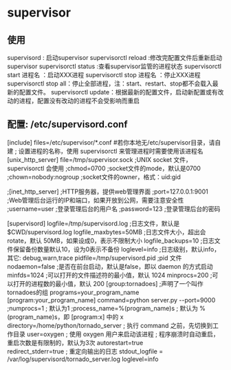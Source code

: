 # supervisor
## 使用
supervisord : 启动supervisor
supervisorctl reload :修改完配置文件后重新启动supervisor
supervisorctl status :查看supervisor监管的进程状态
supervisorctl start 进程名 ：启动XXX进程
supervisorctl stop 进程名 ：停止XXX进程
supervisorctl stop all：停止全部进程，注：start、restart、stop都不会载入最新的配置文件。
supervisorctl update：根据最新的配置文件，启动新配置或有改动的进程，配置没有改动的进程不会受影响而重启
## 配置: /etc/supervisord.conf
[include]
files=/etc/supervisor/*.conf #若你本地无/etc/supervisor目录，请自建
; 设置进程的名称，使用 supervisorctl 来管理进程时需要使用该进程名
[unix_http_server]
file=/tmp/supervisor.sock   ;UNIX socket 文件，supervisorctl 会使用
;chmod=0700                 ;socket文件的mode，默认是0700
;chown=nobody:nogroup       ;socket文件的owner，格式：uid:gid

;[inet_http_server]         ;HTTP服务器，提供web管理界面
;port=127.0.0.1:9001        ;Web管理后台运行的IP和端口，如果开放到公网，需要注意安全性
;username=user              ;登录管理后台的用户名
;password=123               ;登录管理后台的密码

[supervisord]
logfile=/tmp/supervisord.log ;日志文件，默认是 $CWD/supervisord.log
logfile_maxbytes=50MB        ;日志文件大小，超出会rotate，默认 50MB，如果设成0，表示不限制大小
logfile_backups=10           ;日志文件保留备份数量默认10，设为0表示不备份
loglevel=info                ;日志级别，默认info，其它: debug,warn,trace
pidfile=/tmp/supervisord.pid ;pid 文件
nodaemon=false               ;是否在前台启动，默认是false，即以 daemon 的方式启动
minfds=1024                  ;可以打开的文件描述符的最小值，默认 1024
minprocs=200                 ;可以打开的进程数的最小值，默认 200
[group:tornadoes] ;声明了一个叫作tornadoes的组
programs=your_program_name
[program:your_program_name] 
command=python server.py --port=9000
;numprocs=1                 ; 默认为1
;process_name=%(program_name)s   ; 默认为 %(program_name)s，即 [program:x] 中的 x
directory=/home/python/tornado_server ; 执行 command 之前，先切换到工作目录
user=oxygen                 ; 使用 oxygen 用户来启动该进程
; 程序崩溃时自动重启，重启次数是有限制的，默认为3次
autorestart=true            
redirect_stderr=true        ; 重定向输出的日志
stdout_logfile = /var/log/supervisord/tornado_server.log
loglevel=info
